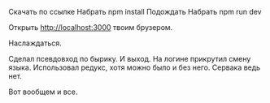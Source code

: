 Скачать по ссылке
Набрать npm install
Подождать
Набрать npm run dev

Открыть [http://localhost:3000](http://localhost:3000) твоим брузером.

Наслаждаться.

Сделал псевдовход по бырику. И выход.
На логине прикрутил смену языка.
Использовал редукс, хотя можно было и без него. Сервака ведь нет.

Вот вообщем и все.